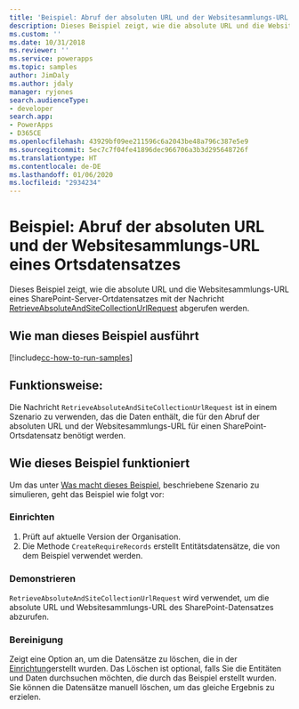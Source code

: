 ```yaml
---
title: 'Beispiel: Abruf der absoluten URL und der Websitesammlungs-URL (Common Data Service) | Microsoft-Dokumentation'
description: Dieses Beispiel zeigt, wie die absolute URL und die Websitesammlungs-URL eines SharePoint-Ortes abgerufen werden.
ms.custom: ''
ms.date: 10/31/2018
ms.reviewer: ''
ms.service: powerapps
ms.topic: samples
author: JimDaly
ms.author: jdaly
manager: ryjones
search.audienceType:
- developer
search.app:
- PowerApps
- D365CE
ms.openlocfilehash: 43929bf09ee211596c6a2043be48a796c387e5e9
ms.sourcegitcommit: 5ec7c7f04fe41896dec966706a3b3d295648726f
ms.translationtype: HT
ms.contentlocale: de-DE
ms.lasthandoff: 01/06/2020
ms.locfileid: "2934234"
---
```

# <a name="sample-retrieve-absolute-url-and-site-collection-url-of-a-location-record"></a>Beispiel: Abruf der absoluten URL und der Websitesammlungs-URL eines Ortsdatensatzes

<!-- https://docs.microsoft.com/dynamics365/customer-engagement/developer/integration-dev/sample-retrieve-absolute-url-and-site-collection-url-of-a-location-record -->

Dieses Beispiel zeigt, wie die absolute URL und die Websitesammlungs-URL eines SharePoint-Server-Ortdatensatzes mit der Nachricht [RetrieveAbsoluteAndSiteCollectionUrlRequest](https://docs.microsoft.com/dotnet/api/microsoft.crm.sdk.messages.retrieveabsoluteandsitecollectionurlrequest?view=dynamics-general-ce-9) abgerufen werden.

## <a name="how-to-run-this-sample"></a>Wie man dieses Beispiel ausführt

[!include[cc-how-to-run-samples](../../includes/cc-how-to-run-samples.md)]

## <a name="what-this-sample-does"></a>Funktionsweise:

Die Nachricht `RetrieveAbsoluteAndSiteCollectionUrlRequest` ist in einem Szenario zu verwenden, das die Daten enthält, die für den Abruf der absoluten URL und der Websitesammlungs-URL für einen SharePoint-Ortsdatensatz benötigt werden.

## <a name="how-this-sample-works"></a>Wie dieses Beispiel funktioniert

Um das unter [Was macht dieses Beispiel](#what-this-sample-does), beschriebene Szenario zu simulieren, geht das Beispiel wie folgt vor:

### <a name="setup"></a>Einrichten

1. Prüft auf aktuelle Version der Organisation. 
1. Die Methode `CreateRequireRecords` erstellt Entitätsdatensätze, die von dem Beispiel verwendet werden.

### <a name="demonstrate"></a>Demonstrieren

`RetrieveAbsoluteAndSiteCollectionUrlRequest` wird verwendet, um die absolute URL und Websitesammlungs-URL des SharePoint-Datensatzes abzurufen.

### <a name="clean-up"></a>Bereinigung

Zeigt eine Option an, um die Datensätze zu löschen, die in der [Einrichtung](#setup)erstellt wurden. Das Löschen ist optional, falls Sie die Entitäten und Daten durchsuchen möchten, die durch das Beispiel erstellt wurden. Sie können die Datensätze manuell löschen, um das gleiche Ergebnis zu erzielen.
